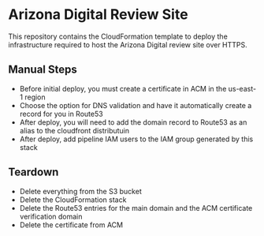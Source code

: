 # Arizona Digital Review Site

This repository contains the CloudFormation template to deploy the infrastructure
required to host the Arizona Digital review site over HTTPS.

## Manual Steps
- Before initial deploy, you must create a certificate in ACM in the us-east-1 region
- Choose the option for DNS validation and have it automatically create a record for you in Route53
- After deploy, you will need to add the domain record to Route53 as an alias to the cloudfront distributuin
- After deploy, add pipeline IAM users to the IAM group generated by this stack

## Teardown
- Delete everything from the S3 bucket
- Delete the CloudFormation stack
- Delete the Route53 entries for the main domain and the ACM certificate verification domain
- Delete the certificate from ACM
